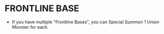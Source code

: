 # FRONTLINE BASE

*   If you have multiple "Frontline Bases", you can Special Summon 1 Union Monster for each.
